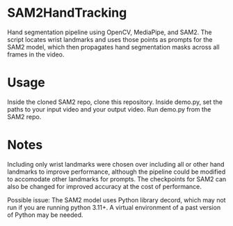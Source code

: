 # SAM2HandTracking
Hand segmentation pipeline using OpenCV, MediaPipe, and SAM2. The script locates wrist landmarks and uses those points as prompts for the SAM2 model, which then propagates hand segmentation masks across all frames in the video.

# Usage
Inside the cloned SAM2 repo, clone this repository. 
Inside demo.py, set the paths to your input video and your output video. Run demo.py from the SAM2 repo.

# Notes
Including only wrist landmarks were chosen over including all or other hand landmarks to improve performance, although the pipeline could be modified to accomodate other landmarks for prompts. The checkpoints for SAM2 can also be changed for improved accuracy at the cost of performance.

Possible issue: The SAM2 model uses Python library decord, which may not run if you are running python 3.11+. A virtual environment of a past version of Python may be needed. 
